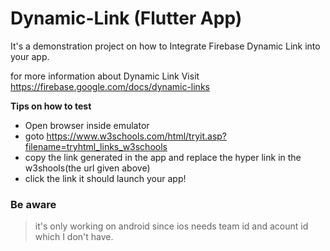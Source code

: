 # Dynamic-Link (Flutter App)
It's a demonstration project on how to Integrate Firebase Dynamic Link into  your app.

for more information about Dynamic Link Visit https://firebase.google.com/docs/dynamic-links


**Tips on how to test**
- Open browser inside emulator
- goto https://www.w3schools.com/html/tryit.asp?filename=tryhtml_links_w3schools
- copy the link generated in the app and replace the hyper link in the w3shools(the url given above)
- click the link it should launch your app!


### Be aware
>it's only working on android since ios needs team id and acount id which I don't have.
